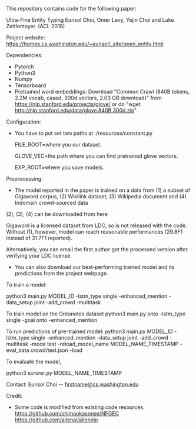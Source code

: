 This repository contains code for the following paper:

Ultra-Fine Entity Typing
Eunsol Choi, Omer Levy, Yejin Choi and Luke Zettlemoyer. (ACL 2018)

Project website: https://homes.cs.washington.edu/~eunsol/_site/open_entity.html

Dependencies:
- Pytorch
- Python3
- Numpy
- Tensorboard
- Pretrained word embeddings:
    Download "Common Crawl (840B tokens, 2.2M vocab, cased, 300d vectors, 2.03 GB download)" from https://nlp.stanford.edu/projects/glove/
    or do "wget http://nlp.stanford.edu/data/glove.840B.300d.zip".

Configuration:
- You have to put set two paths at
  ./resources/constant.py
  
  FILE_ROOT=where you our dataset.
  
  GLOVE_VEC=the path where you can find pretrained glove vectors.
  
  EXP_ROOT=where you save models.

Preprocessing:

 - The model reported in the paper is trained on a data from
    (1) a subset of Gigaword corpus, (2) Wikilink dataset, (3) Wikipedia document and (4) Indomain crowd-sourced data

  (2), (3), (4) can be downloaded from here 
  
  
  Gigaword is a licensed dataset from LDC, so is not released with the code. Without (1), however, model can reach reasonable performances (29.8F1 instead of 31.7F1 reported).

  Alternatively, you can email the first author get the processed version after verifying your LDC license.

 - You can also download our best-performing trained model and its predictions from the project webpage.   

To train a model:

python3 main.py MODEL_ID -lstm_type single -enhanced_mention -data_setup joint -add_crowd -multitask

To train model on the Ontonotes dataset
python3 main.py onto -lstm_type single -goal onto  -enhanced_mention

To run predictions of pre-trained model:
python3 main.py MODEL_ID -lstm_type single -enhanced_mention -data_setup joint -add_crowd -multitask -mode test -reload_model_name MODEL_NAME_TIMESTAMP -eval_data crowd/test.json -load

To evaluate the model, 

python3 scrorer.py MODEL_NAME_TIMESTAMP

Contact:
   Eunsol Choi -- firstname@cs.washington.edu
   
 
Credit:
- Some code is modified from existing code resources.
https://github.com/shimaokasonse/NFGEC
https://github.com/allenai/allennlp
